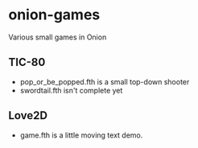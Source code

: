# onion-games

Various small games in Onion

## TIC-80
- pop\_or\_be\_popped.fth is a small top-down shooter
- swordtail.fth isn't complete yet

## Love2D
- game.fth is a little moving text demo.

